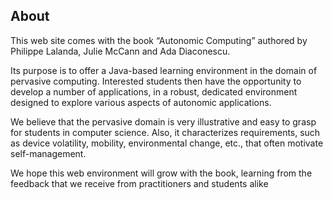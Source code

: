 <article markdown="1">

# About

This web site comes with the book “Autonomic Computing” authored by Philippe Lalanda, Julie McCann and Ada Diaconescu.

Its purpose is to offer a Java-based learning environment in the domain of pervasive computing. Interested students then have the opportunity to develop a number of applications, in a robust, dedicated environment designed to explore various aspects of autonomic applications.

We believe that the pervasive domain is very illustrative and easy to grasp for students in computer science. Also, it characterizes requirements, such as device volatility, mobility, environmental change, etc., that often motivate self-management.

We hope this web environment will grow with the book, learning from the feedback that we receive from practitioners and students alike


</article>